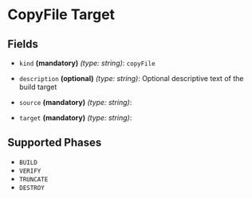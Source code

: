 # CopyFile Target

## Fields

* `kind` **(mandatory)** *(type: string)*: `copyFile`

* `description` **(optional)** *(type: string)*:
  Optional descriptive text of the build target

* `source` **(mandatory)** *(type: string)*: 
* `target` **(mandatory)** *(type: string)*: 


## Supported Phases
* `BUILD`
* `VERIFY`
* `TRUNCATE`
* `DESTROY`
